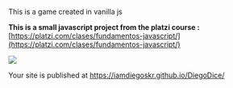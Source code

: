 This is a game created in vanilla js

**This is a small javascript project from the platzi course :**
[https://platzi.com/clases/fundamentos-javascript/](https://platzi.com/clases/fundamentos-javascript/)

![](https://i.imgur.com/tJKyd0Z.png)

Your site is published at https://iamdiegoskr.github.io/DiegoDice/